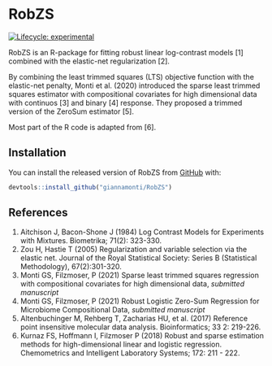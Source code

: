 
# RobZS

<!-- badges: start -->
[![Lifecycle: experimental](https://img.shields.io/badge/lifecycle-experimental-orange.svg)](https://www.tidyverse.org/lifecycle/#experimental)
<!-- badges: end -->

RobZS is an R-package for fitting robust linear log-contrast models [1] combined with the elastic-net regularization [2].

By combining the least trimmed squares (LTS) objective function with the elastic-net penalty, Monti et al. (2020) introduced the sparse least trimmed squares estimator with compositional
covariates for high dimensional data with continuos [3] and binary [4] response. They proposed a trimmed version of the ZeroSum estimator [5].

Most part of the R code is adapted from [6].

## Installation

You can install the released version of RobZS from [GitHub](https://github.com) with:

``` r
devtools::install_github("giannamonti/RobZS")
```


## References

1. Aitchison J, Bacon-Shone J (1984) Log Contrast Models for Experiments with Mixtures. Biometrika; 71(2): 323-330.
2. Zou H, Hastie T (2005) Regularization and variable selection via the elastic net. Journal of the Royal Statistical Society: Series B (Statistical Methodology), 67(2):301-320.
3. Monti GS, Filzmoser, P (2021) Sparse least trimmed squares regression with compositional
covariates for high dimensional data, _submitted manuscript_
4. Monti GS, Filzmoser, P (2021) Robust Logistic Zero-Sum Regression for Microbiome Compositional Data,  _submitted manuscript_
5. Altenbuchinger M, Rehberg T, Zacharias HU, et al. (2017) Reference point insensitive molecular data analysis. Bioinformatics; 33 2: 219-226.
6. Kurnaz FS, Hoffmann I, Filzmoser P (2018) Robust and sparse estimation methods for high-dimensional linear and logistic regression. Chemometrics and Intelligent Laboratory Systems; 172: 211 - 222.
